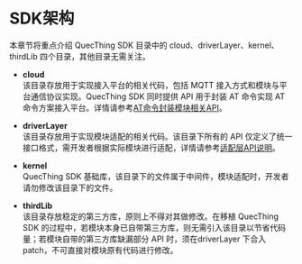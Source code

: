 # SDK架构

本章节将重点介绍 QuecThing SDK 目录中的 cloud、driverLayer、kernel、thirdLib 四个目录，其他目录无需关注。

* **cloud**  
    该目录存放用于实现接入平台的相关代码，包括 MQTT 接入方式和模块与平台通信协议实现。QuecThing SDK 同时提供 API 用于封装 AT 命令实现 AT 命令方案接入平台。详情请参考[AT命令封装模块相关API](/deviceDevelop/ModuleAccess/api/page-02.md)。

* **driverLayer**  
    该目录存放用于实现模块适配的相关代码。该目录下所有的 API 仅定义了统一接口格式，需开发者根据实际模块进行适配，详情请参考[适配层API说明](/deviceDevelop/ModuleAccess/api/page-01.md)。

* **kernel**  
    QuecThing SDK 基础库，该目录下的文件属于中间件，模块适配时，开发者请勿修改该目录下的文件。

* **thirdLib**  
    该目录存放稳定的第三方库，原则上不得对其做修改。在移植 QuecThing SDK 的过程中，若模块本身已自带第三方库，则无需引入该目录以节省代码量；若模块自带的第三方库缺漏部分 API 时，须在driverLayer 下合入 patch，不可直接对模块原有代码进行修改。